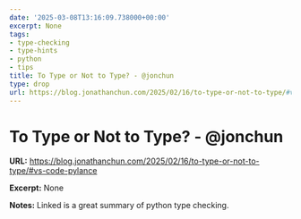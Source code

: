 ```yaml
---
date: '2025-03-08T13:16:09.738000+00:00'
excerpt: None
tags:
- type-checking
- type-hints
- python
- tips
title: To Type or Not to Type? - @jonchun
type: drop
url: https://blog.jonathanchun.com/2025/02/16/to-type-or-not-to-type/#vs-code-pylance
---
```


# To Type or Not to Type? - @jonchun

**URL:** https://blog.jonathanchun.com/2025/02/16/to-type-or-not-to-type/#vs-code-pylance

**Excerpt:** None

**Notes:**
Linked is a great summary of python type checking. 
